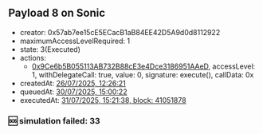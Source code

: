 ## Payload 8 on Sonic

- creator: 0x57ab7ee15cE5ECacB1aB84EE42D5A9d0d8112922
- maximumAccessLevelRequired: 1
- state: 3(Executed)
- actions:
  - [0x9Ce6b5B055113AB732B88cE3e4Dce3186951AAeD](https://sonicscan.org/tx/0x9Ce6b5B055113AB732B88cE3e4Dce3186951AAeD), accessLevel: 1, withDelegateCall: true, value: 0, signature: execute(), callData: 0x
- createdAt: [26/07/2025, 12:26:21](https://sonicscan.org/tx/0x2776e0c2fc7310163061d48252a53dbfdae8160009a9ec298153bb89cc1fe06c)
- queuedAt: [30/07/2025, 15:00:22](https://sonicscan.org/tx/0x7df974bdf6328721cef5d21b7533046274c2c7cdacc94d4c16a8ff3d3324863e)
- executedAt: [31/07/2025, 15:21:38, block: 41051878](https://sonicscan.org/tx/0x619e93e6044945f87ac84a70a228a5333ede04936e9cf3d727a05bb3bda45736)

### :sos: simulation failed: 33

